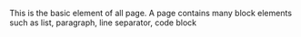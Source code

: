 This is the basic element of all page.
A page contains many block elements such as list, paragraph, line separator, code block